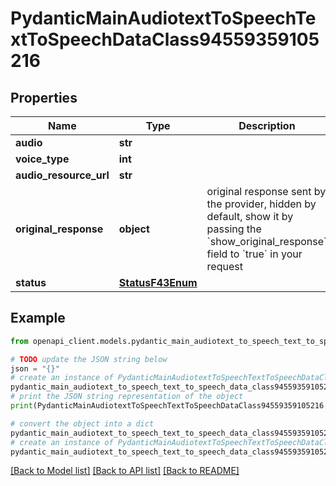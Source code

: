 # PydanticMainAudiotextToSpeechTextToSpeechDataClass94559359105216


## Properties

Name | Type | Description | Notes
------------ | ------------- | ------------- | -------------
**audio** | **str** |  | 
**voice_type** | **int** |  | 
**audio_resource_url** | **str** |  | 
**original_response** | **object** | original response sent by the provider, hidden by default, show it by passing the &#x60;show_original_response&#x60; field to &#x60;true&#x60; in your request | [optional] 
**status** | [**StatusF43Enum**](StatusF43Enum.md) |  | 

## Example

```python
from openapi_client.models.pydantic_main_audiotext_to_speech_text_to_speech_data_class94559359105216 import PydanticMainAudiotextToSpeechTextToSpeechDataClass94559359105216

# TODO update the JSON string below
json = "{}"
# create an instance of PydanticMainAudiotextToSpeechTextToSpeechDataClass94559359105216 from a JSON string
pydantic_main_audiotext_to_speech_text_to_speech_data_class94559359105216_instance = PydanticMainAudiotextToSpeechTextToSpeechDataClass94559359105216.from_json(json)
# print the JSON string representation of the object
print(PydanticMainAudiotextToSpeechTextToSpeechDataClass94559359105216.to_json())

# convert the object into a dict
pydantic_main_audiotext_to_speech_text_to_speech_data_class94559359105216_dict = pydantic_main_audiotext_to_speech_text_to_speech_data_class94559359105216_instance.to_dict()
# create an instance of PydanticMainAudiotextToSpeechTextToSpeechDataClass94559359105216 from a dict
pydantic_main_audiotext_to_speech_text_to_speech_data_class94559359105216_form_dict = pydantic_main_audiotext_to_speech_text_to_speech_data_class94559359105216.from_dict(pydantic_main_audiotext_to_speech_text_to_speech_data_class94559359105216_dict)
```
[[Back to Model list]](../README.md#documentation-for-models) [[Back to API list]](../README.md#documentation-for-api-endpoints) [[Back to README]](../README.md)


